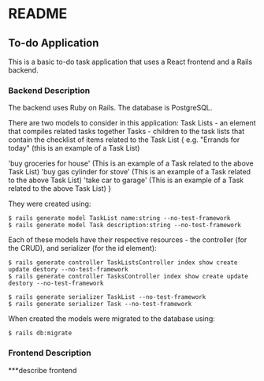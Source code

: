 # README

## To-do Application
This is a basic to-do task application that uses a React frontend and a Rails backend.

### Backend Description
The backend uses Ruby on Rails. The database is PostgreSQL.

There are two models to consider in this application:
Task Lists - an element that compiles related tasks together
Tasks - children to the task lists that contain the checklist of items related to the Task List
{ e.g. "Errands for today" (this is an example of a Task List)

'buy groceries for house' (This is an example of a Task related to the above Task List)
'buy gas cylinder for stove' (This is an example of a Task related to the above Task List)
'take car to garage' (This is an example of a Task related to the above Task List) }

They were created using:
```
$ rails generate model TaskList name:string --no-test-framework
$ rails generate model Task description:string --no-test-framework
```
Each of these models have their respective resources - the controller (for the CRUD), and serializer (for the id element):
```
$ rails generate controller TaskListsController index show create update destory --no-test-framework
$ rails generate controller TasksController index show create update destory --no-test-framework

$ rails generate serializer TaskList --no-test-framework
$ rails generate serializer Task --no-test-framework
```


When created the models were migrated to the database using:
```
$ rails db:migrate
```

### Frontend Description
***describe frontend